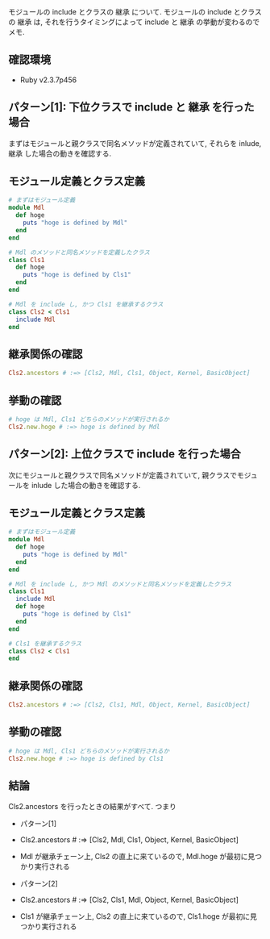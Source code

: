 モジュールの include とクラスの 継承 について.
モジュールの include とクラスの 継承 は, それを行うタイミングによって include と 継承 の挙動が変わるのでメモ.

## 確認環境
* Ruby v2.3.7p456

## パターン[1]: 下位クラスで include と 継承 を行った場合

まずはモジュールと親クラスで同名メソッドが定義されていて, それらを inlude, 継承 した場合の動きを確認する.

## モジュール定義とクラス定義
```ruby:define_module_define_class.rb
# まずはモジュール定義
module Mdl
  def hoge
    puts "hoge is defined by Mdl"
  end
end

# Mdl のメソッドと同名メソッドを定義したクラス
class Cls1
  def hoge
    puts "hoge is defined by Cls1"
  end
end

# Mdl を include し, かつ Cls1 を継承するクラス
class Cls2 < Cls1
  include Mdl
end
```

## 継承関係の確認
```ruby:verify_inheritance.rb
Cls2.ancestors # :=> [Cls2, Mdl, Cls1, Object, Kernel, BasicObject]
```

## 挙動の確認
```ruby:verify_behavior.rb
# hoge は Mdl, Cls1 どちらのメソッドが実行されるか
Cls2.new.hoge # :=> hoge is defined by Mdl
```

## パターン[2]: 上位クラスで include を行った場合
次にモジュールと親クラスで同名メソッドが定義されていて, 親クラスでモジュールを inlude した場合の動きを確認する.

## モジュール定義とクラス定義
```ruby:define_module_define_class2.rb
# まずはモジュール定義
module Mdl
  def hoge
    puts "hoge is defined by Mdl"
  end
end

# Mdl を include し, かつ Mdl のメソッドと同名メソッドを定義したクラス
class Cls1
  include Mdl
  def hoge
    puts "hoge is defined by Cls1"
  end
end

# Cls1 を継承するクラス
class Cls2 < Cls1
end
```

## 継承関係の確認
```ruby:verify_inheritance2.rb
Cls2.ancestors # :=> [Cls2, Cls1, Mdl, Object, Kernel, BasicObject]
```

## 挙動の確認
```ruby:verify_behavior2.rb
# hoge は Mdl, Cls1 どちらのメソッドが実行されるか
Cls2.new.hoge # :=> hoge is defined by Cls1
```

## 結論
Cls2.ancestors を行ったときの結果がすべて.
つまり

* パターン[1]
 * Cls2.ancestors # :⇒ [Cls2, Mdl, Cls1, Object, Kernel, BasicObject]
 * Mdl が継承チェーン上, Cls2 の直上に来ているので, Mdl.hoge が最初に見つかり実行される

* パターン[2]
 * Cls2.ancestors # :⇒ [Cls2, Cls1, Mdl, Object, Kernel, BasicObject]
 * Cls1 が継承チェーン上, Cls2 の直上に来ているので, Cls1.hoge が最初に見つかり実行される
